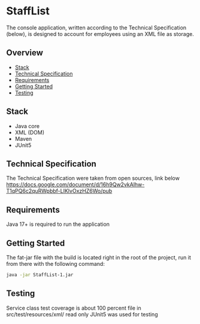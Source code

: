 # StaffList
The console application, written according to the Technical Specification (below),
is designed to account for employees using an XML file as storage.

## Overview
- [Stack](#Stack)
- [Technical Specification](#Technical-Specification)
- [Requirements](#Requirements)
- [Getting Started](#Getting-Started)
- [Testing](#Testing)

## Stack
- Java core
- XML (DOM)
- Maven
- JUnit5

## Technical Specification
The Technical Specification were taken from open sources, link below
https://docs.google.com/document/d/16h9Qw2vkAlhw-T1qPQ6c2quRWpbbf-LIKlvOxzHZ6Wo/pub

## Requirements
Java 17+ is required to run the application

## Getting Started
The fat-jar file with the build is located right in the root of the project,
run it from there with the following command:
```sh
java -jar StaffList-1.jar
```

## Testing
Service class test coverage is about 100 percent
file in src/test/resources/xml/ read only
JUnit5 was used for testing

